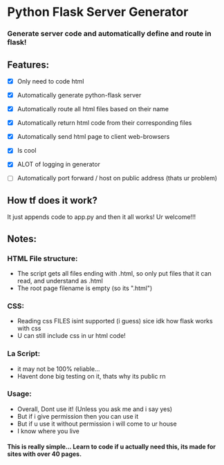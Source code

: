 # Python Flask Server Generator
### Generate server code and automatically define and route in flask!

## Features:
- [X] Only need to code html
- [X] Automatically generate python-flask server
- [X] Automatically route all html files based on their name
- [X] Automatically return html code from their corresponding files
- [X] Automatically send html page to client web-browsers
- [X] Is cool
- [X] ALOT of logging in generator
- [ ] Automatically port forward / host on public address (thats ur problem)


## How tf does it work?
It just appends code to app.py and then it all works! Ur welcome!!!

## Notes:
### HTML File structure:
- The script gets all files ending with .html, so only put files that it can read, and understand as .html
- The root page filename is empty (so its ".html")
### CSS:
- Reading css FILES isint supported (i guess) sice idk how flask works with css
- U can still include css in ur html code!
### La Script:
- it may not be 100% reliable...
- Havent done big testing on it, thats why its public rn

### Usage:
- Overall, Dont use it! (Unless you ask me and i say yes)
- But if i give permission then you can use it
- But if u use it without permission i will come to ur house
- I know where you live

#### This is really simple... Learn to code if u actually need this, its made for sites with over 40 pages.
